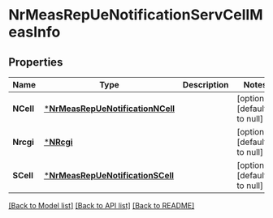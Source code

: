 # NrMeasRepUeNotificationServCellMeasInfo

## Properties
Name | Type | Description | Notes
------------ | ------------- | ------------- | -------------
**NCell** | [***NrMeasRepUeNotificationNCell**](NrMeasRepUeNotification_nCell.md) |  | [optional] [default to null]
**Nrcgi** | [***NRcgi**](NRcgi.md) |  | [optional] [default to null]
**SCell** | [***NrMeasRepUeNotificationSCell**](NrMeasRepUeNotification_sCell.md) |  | [optional] [default to null]

[[Back to Model list]](../README.md#documentation-for-models) [[Back to API list]](../README.md#documentation-for-api-endpoints) [[Back to README]](../README.md)


